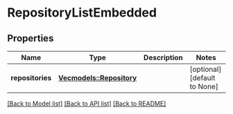 # RepositoryListEmbedded

## Properties
Name | Type | Description | Notes
------------ | ------------- | ------------- | -------------
**repositories** | [**Vec<models::Repository>**](Repository.md) |  | [optional] [default to None]

[[Back to Model list]](../README.md#documentation-for-models) [[Back to API list]](../README.md#documentation-for-api-endpoints) [[Back to README]](../README.md)


